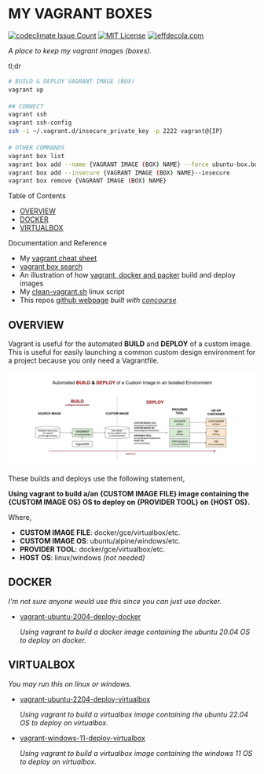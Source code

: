 # MY VAGRANT BOXES

[![codeclimate Issue Count](https://codeclimate.com/github/JeffDeCola/my-vagrant-boxes/badges/issue_count.svg)](https://codeclimate.com/github/JeffDeCola/my-vagrant-boxes/issues)
[![MIT License](https://img.shields.io/:license-mit-blue.svg)](https://jeffdecola.mit-license.org)
[![jeffdecola.com](https://img.shields.io/badge/website-jeffdecola.com-blue)](https://jeffdecola.com)

_A place to keep my vagrant images (boxes)._

tl;dr

```bash
# BUILD & DEPLOY VAGRANT IMAGE (BOX)
vagrant up

## CONNECT
vagrant ssh
vagrant ssh-config
ssh -i ~/.vagrant.d/insecure_private_key -p 2222 vagrant@{IP}

# OTHER COMMANDS
vagrant box list
vagrant box add --name {VAGRANT IMAGE (BOX) NAME} --force ubuntu-box.box
vagrant box add --insecure {VAGRANT IMAGE (BOX) NAME}--insecure
vagrant box remove {VAGRANT IMAGE (BOX) NAME}
```

Table of Contents

* [OVERVIEW](https://github.com/JeffDeCola/my-vagrant-boxes#overview)
* [DOCKER](https://github.com/JeffDeCola/my-vagrant-boxes#docker)
* [VIRTUALBOX](https://github.com/JeffDeCola/my-vagrant-boxes#virtualbox)

Documentation and Reference

* My
  [vagrant cheat sheet](https://github.com/JeffDeCola/my-cheat-sheets/tree/master/software/development/development-environments/vagrant-cheat-sheet)
* [vagrant box search](https://app.vagrantup.com/boxes/search)
* An illustration of how
  [vagrant, docker and packer](https://github.com/JeffDeCola/my-cheat-sheets/tree/master/software/operations/orchestration/builds-deployment-containers/packer-cheat-sheet#vagrant-docker-and-packer)
  build and deploy images
* My
  [clean-vagrant.sh](https://github.com/JeffDeCola/my-linux-shell-scripts/tree/master/software/clean-vagrant)
  linux script
* This repos
  [github webpage](https://jeffdecola.github.io/my-vagrant-boxes/)
  _built with
  [concourse](https://github.com/JeffDeCola/my-vagrant-boxes/blob/master/ci-README.md)_

## OVERVIEW

Vagrant is useful for the automated **BUILD** and **DEPLOY** of a custom image.
This is useful for easily launching a common custom design environment
for a project because you only need a Vagrantfile.

![IMAGE - vagrant-overview - IMAGE](docs/pics/vagrant-overview.jpg)

These builds and deploys use the following statement,

**Using vagrant to build a/an {CUSTOM IMAGE FILE} image
containing the {CUSTOM IMAGE OS} OS
to deploy on {PROVIDER TOOL} on {HOST OS}.**

Where,

* **CUSTOM IMAGE FILE**: docker/gce/virtualbox/etc.
* **CUSTOM IMAGE OS**: ubuntu/alpine/windows/etc.
* **PROVIDER TOOL**: docker/gce/virtualbox/etc.
* **HOST OS**: linux/windows _(not needed)_

## DOCKER

_I'm not sure anyone would use this since you can just use docker._

* [vagrant-ubuntu-2004-deploy-docker](https://github.com/JeffDeCola/my-vagrant-boxes/tree/master/docker/vagrant-ubuntu-2004-deploy-docker)

  _Using vagrant to build a docker image
  containing the ubuntu 20.04 OS
  to deploy on docker._

## VIRTUALBOX

_You may run this on linux or windows._

* [vagrant-ubuntu-2204-deploy-virtualbox](https://github.com/JeffDeCola/my-vagrant-boxes/tree/master/virtualbox/vagrant-ubuntu-2204-deploy-virtualbox)

  _Using vagrant to build a virtualbox image
  containing the ubuntu 22.04 OS
  to deploy on virtualbox._

* [vagrant-windows-11-deploy-virtualbox](https://github.com/JeffDeCola/my-vagrant-boxes/tree/master/virtualbox/vagrant-windows-11-deploy-virtualbox)

  _Using vagrant to build a virtualbox image
  containing the windows 11 OS
  to deploy on virtualbox._
